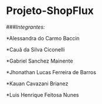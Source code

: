 # Projeto-ShopFlux

###*Integrantes:*


*Alessandra do Carmo Baccin

*Cauã da Silva Ciconelli

*Gabriel Sanchez Mainente

*Jhonathan Lucas Ferreira de Barros

*Kauan Cavazani Brianez

*Luis Henrique Feitosa Nunes

